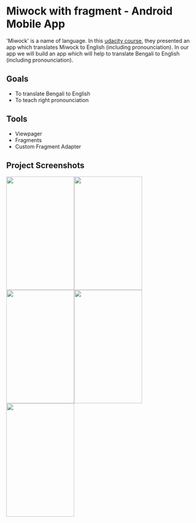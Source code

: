 # Miwock with fragment - Android Mobile App
'Miwock' is a name of language. In this [udacity course](https://www.udacity.com/course/android-basics-multiscreen-apps--ud839), they presented an app which translates Miwock to English (including pronounciation).
In our app we will build an app which will help to translate Bengali to English (including pronounciation).

## Goals
* To translate Bengali to English
* To teach right pronounciation 

## Tools 
* Viewpager
* Fragments
* Custom Fragment Adapter

## Project Screenshots

<img src="https://user-images.githubusercontent.com/70595051/141692446-f2005b4b-9dd0-4ff8-b394-a12d3a4734ca.jpg" width="180" height="300"><img src="https://user-images.githubusercontent.com/70595051/141692448-f411fff6-16ee-4b20-815f-810ff754e2a9.jpg" width="180" height="300"><img src="https://user-images.githubusercontent.com/70595051/141692451-92552a7d-5c88-498a-b5b9-a4497bbb2a16.jpg" width="180" height="300"><img src="https://user-images.githubusercontent.com/70595051/141692455-403a35ee-9b91-468d-9cf5-e1828be9bf7d.jpg" width="180" height="300"><img src="https://user-images.githubusercontent.com/70595051/141692458-395b5772-8180-4712-a90d-2c952d6d02a9.jpg" width="180" height="300">
